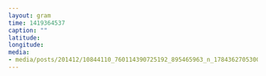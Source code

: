```yaml
---
layout: gram
time: 1419364537
caption: ""
latitude: 
longitude: 
media:
- media/posts/201412/10844110_760114390725192_895465963_n_17843627053000351.jpg
---
```

